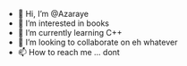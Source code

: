 - 👋 Hi, I’m @Azaraye
- 👀 I’m interested in books
- 🌱 I’m currently learning C++
- 💞️ I’m looking to collaborate on eh whatever
- 📫 How to reach me ... dont

<!---
Azaraye/Azaraye is a ✨ special ✨ repository because its `README.md` (this file) appears on your GitHub profile.
You can click the Preview link to take a look at your changes.
--->
